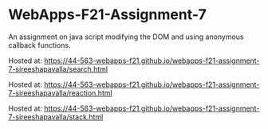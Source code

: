 # WebApps-F21-Assignment-7
An assignment on java script modifying the DOM and using anonymous callback functions.

Hosted at: <https://44-563-webapps-f21.github.io/webapps-f21-assignment-7-sireeshapavalla/search.html>

Hosted at: <https://44-563-webapps-f21.github.io/webapps-f21-assignment-7-sireeshapavalla/reaction.html>

Hosted at: <https://44-563-webapps-f21.github.io/webapps-f21-assignment-7-sireeshapavalla/stack.html>